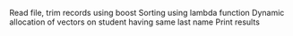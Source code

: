 Read file, trim records using boost
Sorting using lambda function
Dynamic allocation of vectors on student having same last name
Print results
